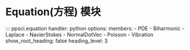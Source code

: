 # Equation(方程) 模块

::: ppsci.equation
    handler: python
    options:
      members:
        - PDE
        - Biharmonic
        - Laplace
        - NavierStokes
        - NormalDotVec
        - Poisson
        - Vibration
      show_root_heading: false
      heading_level: 3
